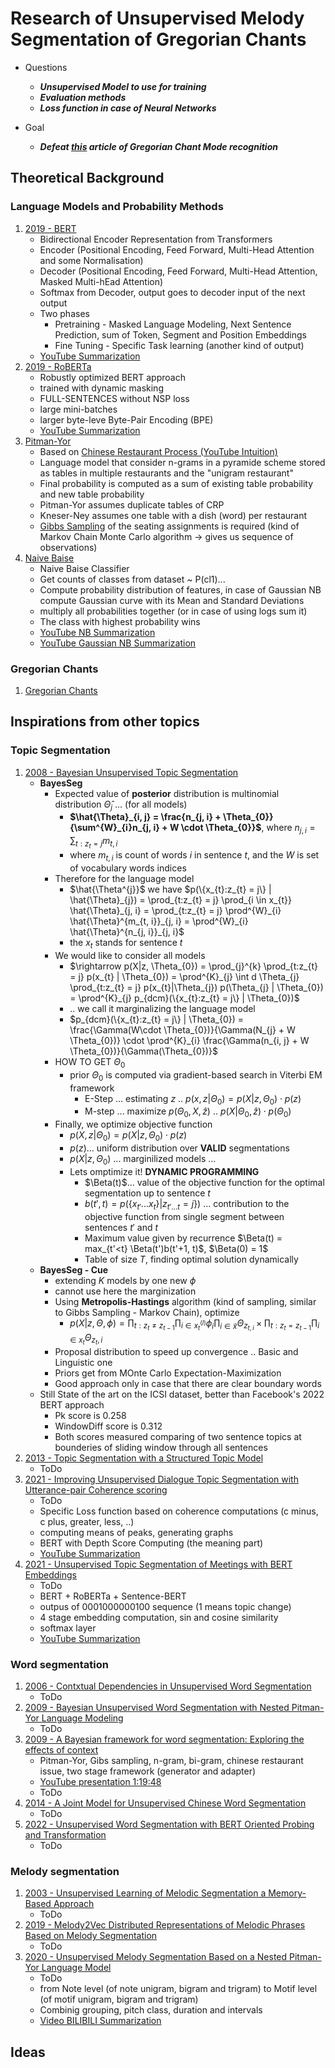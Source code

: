 # Research of Unsupervised Melody Segmentation of Gregorian Chants

- Questions
  - ***Unsupervised Model to use for training***
  - ***Evaluation methods***
  - ***Loss function in case of Neural Networks***

- Goal
  - ***Defeat [this](./related_works/ISMIR2020.pdf) article of Gregorian Chant Mode recognition***

## Theoretical Background
### Language Models and Probability Methods
1. [2019 - BERT](./theoretical_background/2019_BERT.pdf)
    - Bidirectional Encoder Representation from Transformers
    - Encoder (Positional Encoding, Feed Forward, Multi-Head Attention and some Normalisation)
    - Decoder (Positional Encoding, Feed Forward, Multi-Head Attention, Masked Multi-hEad Attention)
    - Softmax from Decoder, output goes to decoder input of the next output
    - Two phases
      - Pretraining - Masked Language Modeling, Next Sentence Prediction, sum of Token, Segment and Position Embeddings
      - Fine Tuning - Specific Task learning (another kind of output)
    - [YouTube Summarization](https://www.youtube.com/watch?v=xI0HHN5XKDo&ab_channel=CodeEmporium)
1. [2019 - RoBERTa](./theoretical_background/2019_RoBERTa.pdf)
    - Robustly optimized BERT approach
    - trained with dynamic masking
    - FULL-SENTENCES without NSP loss
    - large mini-batches
    - larger byte-leve Byte-Pair Encoding (BPE)
    - [YouTube Summarization](https://www.youtube.com/watch?v=-MCYbmU9kfg&ab_channel=YannicKilcher)
1. [Pitman-Yor](theoretical_background/1996_The_two-parameter_Poisson-Dirichlet_distribution_derived_from_a_stable_subordinator.pdf)
    - Based on [Chinese Restaurant Process (YouTube Intuition)](https://www.youtube.com/watch?v=4wa2WyDrgMA&ab_channel=JordanBoyd-Graber)
    - Language model that consider n-grams in a pyramide scheme stored as tables in multiple restaurants and the "unigram restaurant"
    - Final probability is computed as a sum of existing table probability and new table probability
    - Pitman-Yor assumes duplicate tables of CRP
    - Kneser-Ney assumes one table with a dish (word) per restaurant
    - [Gibbs Sampling](https://www.youtube.com/watch?v=7LB1VHp4tLE&ab_channel=ritvikmath) of the seating assignments is required (kind of Markov Chain Monte Carlo algorithm -> gives us sequence of observations)
1. [Naive Baise](./theoretical_background/2006_Naive_Bayes_classifiers.pdf)
    - Naive Baise Classifier
    - Get counts of classes from dataset ~ P(cl1)...
    - Compute probability distribution of features, in case of Gaussian NB compute Gaussian curve with its Mean and Standard Deviations
    - multiply all probabilities together (or in case of using logs sum it)
    - The class with highest probability wins
    - [YouTube NB Summarization](https://www.youtube.com/watch?v=O2L2Uv9pdDA&ab_channel=StatQuestwithJoshStarmer)
    - [YouTube Gaussian NB Summarization](https://www.youtube.com/watch?v=H3EjCKtlVog&ab_channel=StatQuestwithJoshStarmer)
  
### Gregorian Chants
1. [Gregorian Chants](./related_works/HILEY__David_Gregorian_Chant.pdf)


## Inspirations from other topics

### Topic Segmentation

1. [2008 - Bayesian Unsupervised Topic Segmentation](./related_works/topic_segmentation/2008_Bayesian_Unsupervised_Topic_Segmentation.pdf)
   - **BayesSeg**
     - Expected value of **posterior** distribution is multinomial distribution $\hat{\Theta}_{j}$ ... (for all models)
       - **$\hat{\Theta}_{i, j} = \frac{n_{j, i} + \Theta_{0}}{\sum^{W}_{i}n_{j, i} + W \cdot \Theta_{0}}$**, where $n_{j, i} =\sum_{t:z_{t} = j}m_{t, i}$
       - where $m_{t, i}$ is count of words *i* in sentence *t*, and the *W* is set of vocabulary words indices
     - Therefore for the language model
       - $\hat{\Theta^{j}}$ we have $p(\{x_{t}:z_{t} = j\} | \hat{\Theta}_{j}) = \prod_{t:z_{t} = j} \prod_{i \in x_{t}} \hat{\Theta}_{j, i} = \prod_{t:z_{t} = j} \prod^{W}_{i} \hat{\Theta}^{m_{t, i}}_{j, i} = \prod^{W}_{i} \hat{\Theta}^{n_{j, i}}_{j, i}$
       - the $x_{t}$ stands for sentence $t$
     - We would like to consider all models
       - $\rightarrow p(X|z, \Theta_{0}) = \prod_{j}^{k} \prod_{t:z_{t} = j} p(x_{t} | \Theta_{0}) = \prod^{K}_{j} \int d \Theta_{j} \prod_{t:z_{t} = j} p(x_{t}|\Theta_{j}) p(\Theta_{j} | \Theta_{0}) = \prod^{K}_{j} p_{dcm}(\{x_{t}:z_{t} = j\} | \Theta_{0})$
       - .. we call it marginalizing the language model
       - $p_{dcm}(\{x_{t}:z_{t} = j\} | \Theta_{0}) = \frac{\Gamma(W\cdot \Theta_{0})}{\Gamma(N_{j} + W \Theta_{0})} \cdot \prod^{K}_{i} \frac{\Gamma(n_{i, j} + W \Theta_{0})}{\Gamma(\Theta_{0})}$
     - HOW TO GET $\Theta_{0}$
       -  prior $\Theta_{0}$ is computed via gradient-based search in Viterbi EM framework
          -  E-Step ... estimating $z$ .. $p(x, z|\Theta_{0}) = p(X|z, \Theta_{0}) \cdot p(z)$
          -  M-step ... maximize $p(\Theta_{0}, X, \hat{z})$ .. $p(X|\Theta_{0}, \hat{z})\cdot p(\Theta_{0})$
     - Finally, we optimize objective function
       - $p(X, z |\Theta_{0}) = p(X|z, \Theta_{0}) \cdot p(z)$
       - $p(z)$... uniform distribution over **VALID** segmentations
       - $p(X|z, \Theta_{0})$ ... marginilized models ...
       - Lets omptimize it! **DYNAMIC PROGRAMMING**
         - $\Beta(t)$... value of the objective function for the optimal segmentation up to sentence $t$
         - $b(t', t)=p(\{x_{t'} ... x_{t} \} | z_{t'...t} = j\})$ ... contribution to the objective function from single segment between sentences $t'$ and $t$
         - Maximum value given by recurrence $\Beta(t) = max_{t'<t} \Beta(t')b(t'+1, t)$, $\Beta(0) = 1$
         - Table of size $T$, finding optimal solution dynamically
   - **BayesSeg - Cue**
     - extending *K* models by one new $\phi$
     - cannot use here the marginization
     - Using **Metropolis-Hastings** algorithm (kind of sampling, similar to Gibbs Sampling - Markov Chain), optimize
       - $p(X|z, \Theta, \phi) = \prod_{t:z_{t} \neq z_{t-1}} \prod_{i\in x^{(l)}_{t}} \phi_{i} \prod_{i\in \tilde{x}} \Theta_{z_{t, i}} \times \prod_{t:z_{t} = z_{t-1}} \prod_{i\in x_{t}} \Theta_{z_{t}, i}$
     - Proposal distribution to speed up convergence .. Basic and Linguistic one
     - Priors get from MOnte Carlo Expectation-Maximization
     - Good approach only in case that there are clear boundary words
   -  Still State of the art on the ICSI dataset, better than Facebook's 2022 BERT approach
      -  Pk score is 0.258
      -  WindowDiff score is 0.312
      -  Both scores measured comparing of two sentence topics at bounderies of sliding window through all sentences
1. [2013 - Topic Segmentation with a Structured Topic Model](./related_works/topic_segmentation/2013_Topic_Segmentation_with_a_Structured_Topic_Model.pdf) 
   - ToDo
1. [2021 - Improving Unsupervised Dialogue Topic Segmentation with Utterance-pair Coherence scoring](./related_works/topic_segmentation/2021_Improving_Unsupervised_Dialogue_Topic_segmentation_with_Utterance-pair_Coherence_Scoring.pdf)
    - ToDo
    - Specific Loss function based on coherence computations (c minus, c plus, greater, less, ..)
    - computing means of peaks, generating graphs
    - BERT with Depth Score Computing (the meaning part)
    - [YouTube Summarization](https://www.youtube.com/watch?v=i8WUJZk5_I8&ab_channel=TechViz-TheDataScienceGuy)
1. [2021 - Unsupervised Topic Segmentation of Meetings with BERT Embeddings](./related_works/topic_segmentation/2021_Unsupervised_Topic_Segmentation_of_Meetings_with_BERT_Embeddings.pdf)
    - ToDo
    - BERT + RoBERTa + Sentence-BERT
    - outpus of 0001000000100 sequence (1 means topic change)
    - 4 stage embedding computation, sin and cosine similarity
    - softmax layer
    - [YouTube Summarization](https://www.youtube.com/watch?v=uIdqcGNoI_o&ab_channel=TechViz-TheDataScienceGuy)

### Word segmentation
1. [2006 - Contxtual Dependencies in Unsupervised Word Segmentation](./related_works/word_segmentation/2006_Contextual_Dependencies_in_Unsupervised_Word_Segmentation.pdf)
    - ToDo
1. [2009 - Bayesian Unsupervised Word Segmentation with Nested Pitman-Yor Language Modeling](./related_works/word_segmentation/2009_Bayesian_Unsupervised_Word_Segmentation_with_Nested_Pitman-Yor_Language_Modeling.pdf)
    - ToDo
1. [2009 - A Bayesian framework for word segmentation: Exploring the effects of context](./related_works/word_segmentation/2009_A_Bayesian_framework_for_word_segmentation_Exploring_the_effects_of_context.pdf)
    - Pitman-Yor, Gibs sampling, n-gram, bi-gram, chinese restaurant issue, two stage framework (generator and adapter)
    - [YouTube presentation 1:19:48](https://www.youtube.com/watch?v=3zY1xL0h16U&t=2582s&ab_channel=MicrosoftResearch)
    - ToDo 
1. [2014 - A Joint Model for Unsupervised Chinese Word Segmentation](./related_works/word_segmentation/2014_A_Joint_model_for_Unsupervised_Chinese_Word_Segmentation.pdf)
    - ToDo
1. [2022 - Unsupervised Word Segmentation with BERT Oriented Probing and Transformation](./related_works/word_segmentation/2022_Unsupervised_Word_Segmentation_with_BERT_Oriented_Probing_and_Transformation.pdf)
    - ToDo

### Melody segmentation
1. [2003 - Unsupervised Learning of Melodic Segmentation a Memory-Based Approach](./related_works/melody_segmentation/2003_Unsupervised_Learning_of_Melodic_Segmentation_A_Memory-Based_Approach.pdf)
    - ToDo
1. [2019 - Melody2Vec Distributed Representations of Melodic Phrases Based on Melody Segmentation](./related_works/melody_segmentation/2019_Melody2Vec_Distributed_Representations_of_Melodic_Phrases_based_on_Melody_Segmentation.pdf)
    - ToDo
1. [2020 - Unsupervised Melody Segmentation Based on a Nested Pitman-Yor Language Model](./related_works/melody_segmentation/2020_Unsupervised_Melody_Segmentation_Based_on_a_Nested_Pitman-Yor_Language_Model.pdf)
    - ToDo
    - from Note level (of note unigram, bigram and trigram) to Motif level (of motif unigram, bigram and trigram)
    - Combinig grouping, pitch class, duration and intervals
    - [Video BILIBILI Summarization](https://www.bilibili.com/video/BV1oD4y1R7zj/)




## Ideas

